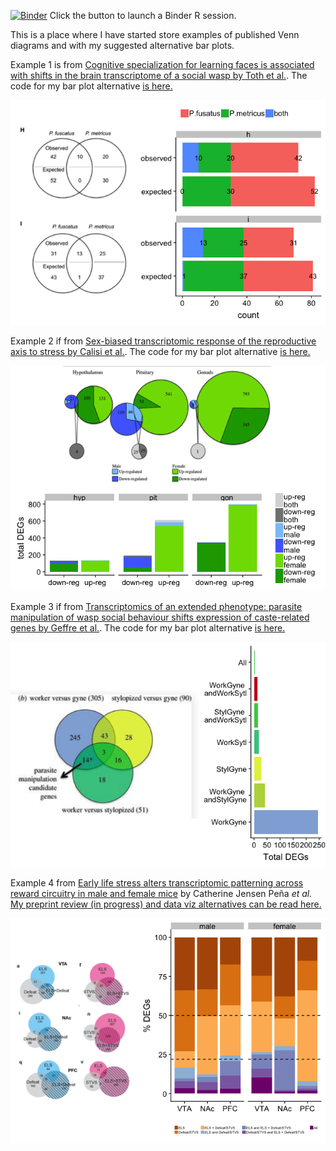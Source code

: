 [![Binder](http://mybinder.org/badge.svg)](http://beta.mybinder.org/v2/gh/raynamharris/vennbar/master?urlpath=rstudio)
Click the button to launch a Binder R session.

This is a place where I have started store examples of published Venn diagrams and with my suggested alternative bar plots.

Example 1  is from [Cognitive specialization for learning faces is associated with shifts in the brain transcriptome of a social wasp by Toth et al.](http://jeb.biologists.org/content/220/12/2149). The code for my bar plot alternative [is here.](./examples/toth2017/GOvenn.md)

![](./examples/toth2017/GOvenn-original-alt-1.png)


Example 2 if from [Sex-biased transcriptomic response of the reproductive axis to stress by Calisi et al.](https://www.sciencedirect.com/science/article/pii/S0018506X17302696?via%3Dihub). The code for my bar plot alternative [is here.](./examples/calisi2017/venn.md)

![](./examples/calisi2017/calisi-venn-original-alt-1.png)

Example 3 if from [Transcriptomics of an extended phenotype: parasite manipulation of wasp social behaviour shifts expression of caste-related genes by Geffre et al.](https://royalsocietypublishing.org/doi/full/10.1098/rspb.2017.0029?url_ver=Z39.88-2003&rfr_id=ori:rid:crossref.org&rfr_dat=cr_pub%3dpubmed). The code for my bar plot alternative [is here.](./examples/geffre2017/venn.md)

![](./examples/geffre2017/geffre-original-alt-1.png)

Example 4 from [Early life stress alters transcriptomic patterning across reward circuitry in male and female mice](https://www.biorxiv.org/content/10.1101/624353v1) by Catherine Jensen Peña _et al._ [My preprint review (in progress) and data viz alternatives can be read here.](./examples/pena2019/fig2venn.md)

![](./examples/pena2019/pena-original-alt-1.png)



